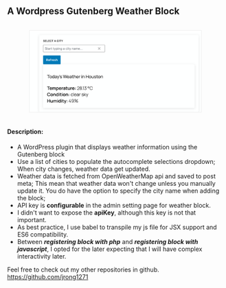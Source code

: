 ## A Wordpress Gutenberg Weather Block
<div style="text-align:center; padding:1em;">
<img src="./screenshot.png" style="border:1px solid #eee; max-width:400px">
</div>

#### Description:
* A WordPress plugin that displays weather information using the Gutenberg block
* Use a list of cities to populate the autocomplete selections dropdown; When city changes, weather data get updated.
* Weather data is fetched from OpenWeatherMap api and saved to post meta; This mean that weather data won't change unless you manually update it. You do have the option to specify the city name when adding the block;
* API key is **configurable** in the admin setting page for weather block.
* I didn't want to expose the **apiKey**, although this key is not that important.
* As best practice, I use babel to transpile my js file for JSX support and ES6 compatibility.
* Between ***registering block with php*** and ***registering block with javascript***, I opted for the later expecting that I will have complex interactivity later.

Feel free to check out my other repositories in github.
https://github.com/jrong1271